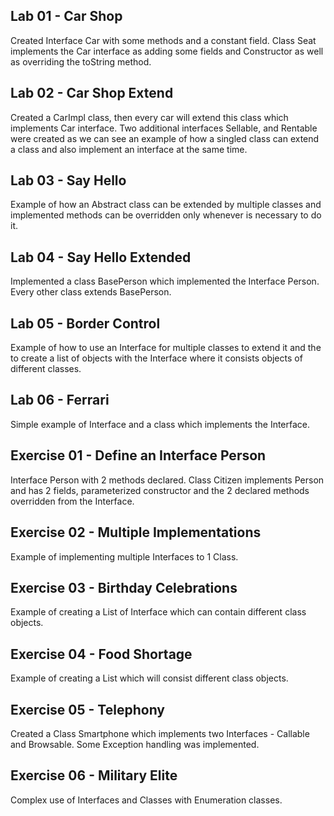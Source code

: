 Lab 01 - Car Shop
-

Created Interface Car with some methods and a constant field. Class Seat implements the Car interface as adding some fields 
and Constructor as well as overriding the toString method.

Lab 02 - Car Shop Extend
-

Created a CarImpl class, then every car will extend this class which implements Car interface. Two additional interfaces 
Sellable, and Rentable were created as we can see an example of how a singled class can extend a class and also implement 
an interface at the same time. 

Lab 03 - Say Hello
-

Example of how an Abstract class can be extended by multiple classes and implemented methods can be overridden only 
whenever is necessary to do it. 

Lab 04 - Say Hello Extended
-

Implemented a class BasePerson which implemented the Interface Person. Every other class extends BasePerson.

Lab 05 - Border Control
-

Example of how to use an Interface for multiple classes to extend it and the to create a list of objects with the Interface 
where it consists objects of different classes.

Lab 06 - Ferrari
-

Simple example of Interface and a class which implements the Interface.

Exercise 01 - Define an Interface Person
-
Interface Person with 2 methods declared. Class Citizen implements Person and has 2 fields, parameterized constructor and the 
2 declared methods overridden from the Interface. 

Exercise 02 - Multiple Implementations
-

Example of implementing multiple Interfaces to 1 Class.

Exercise 03 - Birthday Celebrations
-

Example of creating a List of Interface which can contain different class objects. 

Exercise 04 - Food Shortage
-

Example of creating a List<Interface> which will consist different class objects. 

Exercise 05 - Telephony
-

Created a Class Smartphone which implements two Interfaces - Callable and Browsable. Some Exception handling was implemented.

Exercise 06 - Military Elite
-

Complex use of Interfaces and Classes with Enumeration classes.